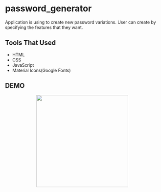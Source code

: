 # password_generator

Application is using to create new password variations. User can create 
by specifying the features that they want.

## Tools That Used 
- HTML
- CSS
- JavaScript
- Material Icons(Google Fonts)

## DEMO 
<p align="center">
  <img 
  width="300"
  src="https://user-images.githubusercontent.com/77456662/213585101-bfe45eb6-ef54-4522-89c9-53d68068e6c8.mov"/>
</p>
